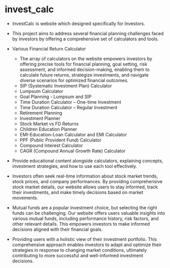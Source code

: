 # invest_calc

- InvestCalc is website which designed specifically for Investors.

- This project aims to address several financial planning challenges faced by investors by offering a comprehensive set of calculators and tools.

 - Various Financial Return Calculator
     - The array of calculators on the website empowers investors by offering precise tools for financial planning, goal setting, risk assessment, and informed   decision-making, enabling them to calculate future returns, strategize investments, and navigate diverse scenarios for optimized financial outcomes.
     - SIP (Systematic Investment Plan) Calculator
     - Lumpsum Calculator
     - Goal Planning - Lumpsum and SIP
     - Time Duration Calculator – One-time Investment
     - Time Duration Calculator – Regular Investment
     - Retirement Planning
     - Investment Planner
     - Stock Market vs FD Returns
     - Children Education Planner
     - EMI-Education-Loan Calculator and EMI Calculator
     - PPF (Public Provident Fund) Calculator
     - Compound Interest Calculator
     - CAGR (Compound Annual Growth Rate) Calculator

- Provide educational content alongside calculators, explaining concepts, investment strategies, and how to use each tool effectively.

-  Investors often seek real-time information about stock market trends, stock prices, and company performances. By providing comprehensive stock market details, our website allows users to stay informed, track their investments, and make timely decisions based on market movements.

-  Mutual funds are a popular investment choice, but selecting the right funds can be challenging. Our website offers users valuable insights into various mutual funds, including performance history, risk factors, and other relevant details. This empowers investors to make informed decisions aligned with their financial goals.

-  Providing users with a holistic view of their investment portfolio. This comprehensive approach enables investors to adapt and optimize their strategies in response to changing market conditions, ultimately contributing to more successful and well-informed investment decisions.

